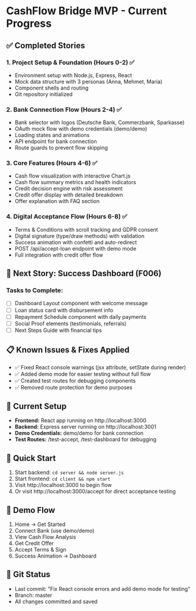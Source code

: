 # CashFlow Bridge MVP - Current Progress

## ✅ Completed Stories

### 1. Project Setup & Foundation (Hours 0-2) ✅
- Environment setup with Node.js, Express, React
- Mock data structure with 3 personas (Anna, Mehmet, Maria)
- Component shells and routing
- Git repository initialized

### 2. Bank Connection Flow (Hours 2-4) ✅
- Bank selector with logos (Deutsche Bank, Commerzbank, Sparkasse)
- OAuth mock flow with demo credentials (demo/demo)
- Loading states and animations
- API endpoint for bank connection
- Route guards to prevent flow skipping

### 3. Core Features (Hours 4-6) ✅
- Cash flow visualization with interactive Chart.js
- Cash flow summary metrics and health indicators
- Credit decision engine with risk assessment
- Credit offer display with detailed breakdown
- Offer explanation with FAQ section

### 4. Digital Acceptance Flow (Hours 6-8) ✅
- Terms & Conditions with scroll tracking and GDPR consent
- Digital signature (type/draw methods) with validation
- Success animation with confetti and auto-redirect
- POST /api/accept-loan endpoint with demo mode
- Full integration with credit offer flow

## 🚧 Next Story: Success Dashboard (F006)

### Tasks to Complete:
- [ ] Dashboard Layout component with welcome message
- [ ] Loan status card with disbursement info
- [ ] Repayment Schedule component with daily payments
- [ ] Social Proof elements (testimonials, referrals)
- [ ] Next Steps Guide with financial tips

## 📋 Known Issues & Fixes Applied
- ✅ Fixed React console warnings (jsx attribute, setState during render)
- ✅ Added demo mode for easier testing without full flow
- ✅ Created test routes for debugging components
- ✅ Removed route protection for demo purposes

## 🔧 Current Setup
- **Frontend:** React app running on http://localhost:3000
- **Backend:** Express server running on http://localhost:3001
- **Demo Credentials:** demo/demo for bank connection
- **Test Routes:** /test-accept, /test-dashboard for debugging

## 📝 Quick Start
1. Start backend: `cd server && node server.js`
2. Start frontend: `cd client && npm start`
3. Visit http://localhost:3000 to begin flow
4. Or visit http://localhost:3000/accept for direct acceptance testing

## 🎯 Demo Flow
1. Home → Get Started
2. Connect Bank (use demo/demo)
3. View Cash Flow Analysis
4. Get Credit Offer
5. Accept Terms & Sign
6. Success Animation → Dashboard

## 💾 Git Status
- Last commit: "Fix React console errors and add demo mode for testing"
- Branch: master
- All changes committed and saved